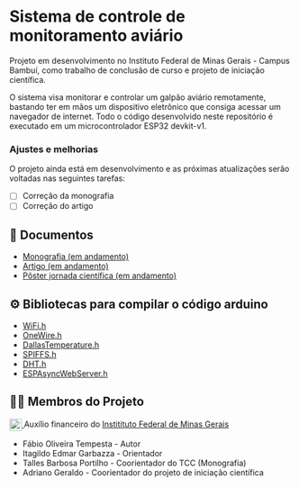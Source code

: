 #  Sistema de controle de monitoramento aviário


Projeto em desenvolvimento no Instituto Federal de Minas Gerais - Campus Bambuí, como trabalho de conclusão de curso e projeto de iniciação científica.

O sistema visa monitorar e controlar um galpão aviário remotamente, bastando ter em mãos um dispositivo eletrônico que consiga acessar um navegador de internet. Todo o código desenvolvido neste repositório é executado em um microcontrolador ESP32 devkit-v1.


### Ajustes e melhorias

O projeto ainda está em desenvolvimento e as próximas atualizações serão voltadas nas seguintes tarefas:

- [ ] Correção da monografia
- [ ] Correção do artigo
 
 ## 📝 Documentos
 * <a href="https://github.com/fabiotempesta/SistemaAviario/blob/main/documentos/Tempesta__F__O____TCC___Monografia.pdf"> Monografia (em andamento) </a>
 * <a href="https://github.com/fabiotempesta/SistemaAviario/blob/main/documentos/Tempesta__F__O____Artigo___ForScience.pdf"> Artigo (em andamento) </a>
 * <a href="https://github.com/fabiotempesta/SistemaAviario/blob/main/documentos/JornadaCientifica2022-ModeloPoster.pdf"> Pôster jornada científica (em andamento) </a>
 
 ## ⚙️ Bibliotecas para compilar o código arduino
 * <a href="https://github.com/espressif/arduino-esp32/tree/master/libraries/WiFi"> WiFi.h </a>
 * <a href="https://github.com/PaulStoffregen/OneWire"> OneWire.h </a>
 * <a href="https://github.com/milesburton/Arduino-Temperature-Control-Library"> DallasTemperature.h </a>
 * <a href="https://github.com/espressif/arduino-esp32/tree/master/libraries/SPIFFS"> SPIFFS.h </a>
 * <a href="https://github.com/adafruit/DHT-sensor-library"> DHT.h </a>
 * <a href="https://github.com/me-no-dev/ESPAsyncWebServer"> ESPAsyncWebServer.h </a>
 
## 🙍‍♂️ Membros do Projeto
<a href = "https://www.ifmg.edu.br/portal"><img align="center" width="22" src="https://upload.wikimedia.org/wikipedia/commons/thumb/1/15/Logotipo_IFET.svg/764px-Logotipo_IFET.svg.png" style="max-width:100%;"> </a> Auxílio financeiro do <a href = "https://www.ifmg.edu.br/portal"> Institituto Federal de Minas Gerais </a>

* Fábio Oliveira Tempesta - Autor
* Itagildo Edmar Garbazza - Orientador
* Talles Barbosa Portilho - Coorientador do TCC (Monografia)
* Adriano Geraldo - Coorientador do projeto de iniciação científica



